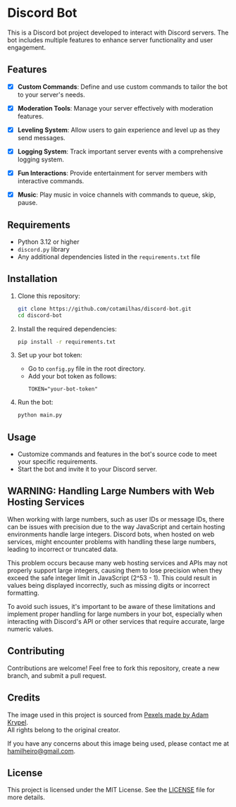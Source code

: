 
# Discord Bot

This is a Discord bot project developed to interact with Discord servers. The bot includes multiple features to enhance server functionality and user engagement.

## Features

- [x] **Custom Commands**: Define and use custom commands to tailor the bot to your server's needs.
- [x] **Moderation Tools**: Manage your server effectively with moderation features.
- [x] **Leveling System**: Allow users to gain experience and level up as they send messages.
- [x] **Logging System**: Track important server events with a comprehensive logging system.
- [x] **Fun Interactions**: Provide entertainment for server members with interactive commands.
- [x] **Music**: Play music in voice channels with commands to queue, skip, pause.


## Requirements

- Python 3.12 or higher
- `discord.py` library
- Any additional dependencies listed in the `requirements.txt` file

## Installation

1. Clone this repository:
   ```bash
   git clone https://github.com/cotamilhas/discord-bot.git
   cd discord-bot
   ```

2. Install the required dependencies:
   ```bash
   pip install -r requirements.txt
   ```

3. Set up your bot token:
   - Go to `config.py` file in the root directory.
   - Add your bot token as follows:
     ```
     TOKEN="your-bot-token"
     ```

4. Run the bot:
   ```bash
   python main.py
   ```

## Usage

- Customize commands and features in the bot's source code to meet your specific requirements.
- Start the bot and invite it to your Discord server.

## WARNING: Handling Large Numbers with Web Hosting Services
When working with large numbers, such as user IDs or message IDs, there can be issues with precision due to the way JavaScript and certain hosting environments handle large integers. Discord bots, when hosted on web services, might encounter problems with handling these large numbers, leading to incorrect or truncated data.

This problem occurs because many web hosting services and APIs may not properly support large integers, causing them to lose precision when they exceed the safe integer limit in JavaScript (2^53 - 1). This could result in values being displayed incorrectly, such as missing digits or incorrect formatting.

To avoid such issues, it's important to be aware of these limitations and implement proper handling for large numbers in your bot, especially when interacting with Discord's API or other services that require accurate, large numeric values.

## Contributing

Contributions are welcome! Feel free to fork this repository, create a new branch, and submit a pull request.

## Credits

The image used in this project is sourced from [Pexels made by Adam Krypel](https://www.pexels.com/photo/stars-in-the-sky-at-night-7649132/).  
All rights belong to the original creator.

If you have any concerns about this image being used, please contact me at hamilheiro@gmail.com.

## License

This project is licensed under the MIT License. See the [LICENSE](LICENSE) file for more details.
